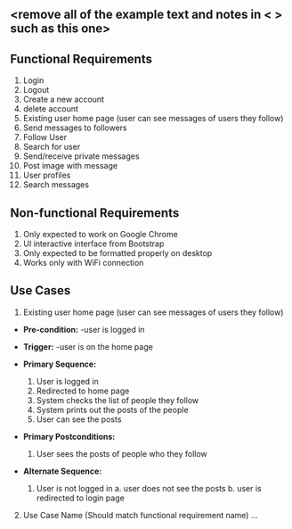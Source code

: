 ## <remove all of the example text and notes in < > such as this one>

## Functional Requirements

1. Login
2. Logout
3. Create a new account
4. delete account
5. Existing user home page (user can see messages of users they follow)
6. Send messages to followers
7. Follow User
8. Search for user
9. Send/receive private messages
10. Post image with message
11. User profiles
12. Search messages

## Non-functional Requirements

1. Only expected to work on Google Chrome
2. UI interactive interface from Bootstrap
3. Only expected to be formatted properly on desktop
4. Works only with WiFi connection 

## Use Cases

1. Existing user home page (user can see messages of users they follow)
- **Pre-condition:** 
  -user is logged in

- **Trigger:**
  -user is on the home page 

- **Primary Sequence:**
  
  1. User is logged in
  2. Redirected to home page
  3. System checks the list of people they follow
  4. System prints out the posts of the people
  5. User can see the posts
  
- **Primary Postconditions:** <can be a list or short description> 
  1. User sees the posts of people who they follow
  
- **Alternate Sequence:** <you can have more than one alternate sequence to describe multiple issues that may arise>
  
  1. User is not logged in
    a. user does not see the posts
    b. user is redirected to login page

2. Use Case Name (Should match functional requirement name)
   ...
